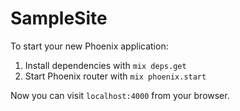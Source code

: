# SampleSite

To start your new Phoenix application:

1. Install dependencies with `mix deps.get`
2. Start Phoenix router with `mix phoenix.start`

Now you can visit `localhost:4000` from your browser.

